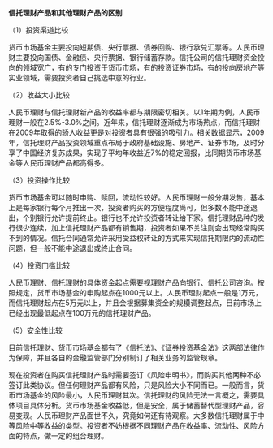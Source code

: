 **信托理财产品和其他理财产品的区别**

（1）投资渠道比较

货币市场基金主要投向短期债、央行票据、债券回购、银行承兑汇票等。人民币理财主要投向国债、金融债、央行票据、银行储蓄存款。信托公司的信托理财资金投向的领域宽广，有的专门投资于货币市场，有的投资证券市场，有的投向房地产等实业领域，需要投资者自己挑选中意的行业。

（2）收益大小比较

人民币理财与信托理财新产品的收益率都与期限密切相关。以1年期为例，人民币理财一般在2.5%-3.0%之间。近年来，信托理财逐渐成为市场热点，而信托理财在2009年取得的骄人收益更是对投资者具有很强的吸引力。相关数据显示，2009年，信托理财产品投资领域重点布局于政府基础设施、房地产、证券市场，及时分享了中国经济复苏成果，实现了平均年收益近7%的稳定回报，比同期货币市场基金等人民币理财产品都高得多。

（3）投资操作比较

货币市场基金可以随时申购、赎回，流动性较好。人民币理财一般分期发售，基本上是每家银行每个月推出一次，投资者购买的方便程度尚可，但多数不能中途退出，个别银行允许提前终止。银行也不允许投资者转让给下家。信托理财品种的发行很少连续，加上信托理财产品都有销售期，投资者如果不关注则会出现经常购买不到的情况。信托合同通常允许采用受益权转让的方式来实现信托期限内的流动性问题，但一般不能中途退出或终止合同。

（4）投资门槛比较

人民币理财、信托理财的具体资金起点需要视理财产品向银行、信托公司咨询。按照规定，货币市场基金的申购起点在1000元以上。人民币理财起点一般是1万元，而信托理财起点在5万元以上，并且会根据募集资金的规模调整起点，目前市场上已经出现最低起点在100万元的信托理财产品。

（5）安全性比较

目前信托理财、货币市场基金都有了《信托法》、《证券投资基金法》这两部法律作为保障，并且各自的金融监管部门分别制订了相关业务的监管规章。

现在投资者在购买信托理财产品时需要签订《风险申明书》，而购买其他两种不必签订此类协议。但任何理财产品都有风险，只是风险大小不同而已。一般而言，货币市场基金的风险最小，人民币理财其次。信托理财的风险无法一言概之，需要具体项目具体分析。货币市场基金收益低，但是安全，属于储蓄替代型理财产品，容易变现。人民币理财产品面世不久，究竟如何还有待观察。大多数信托理财属于中等风险中等收益的类型。投资者不妨根据不同理财产品在收益率、流动性、风险方面的特点，做一定的组合理财。